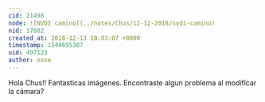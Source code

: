 ```yaml
---
cid: 21498
node: ![NVDI camino](../notes/Chus/12-12-2018/nvdi-camino)
nid: 17882
created_at: 2018-12-13 10:03:07 +0000
timestamp: 1544695387
uid: 497123
author: xose
---
```


 Hola Chus!! Fantasticas imágenes. Encontraste algun problema al modificar la cámara? 